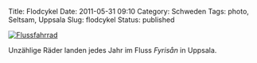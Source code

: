 Title: Flodcykel
Date: 2011-05-31 09:10
Category: Schweden
Tags: photo, Seltsam, Uppsala
Slug: flodcykel
Status: published

[![Flussfahrrad](/pic/groncykel_s.jpg "Flussfahrrad")](/pic/groncykel_l.jpg)

Unzählige Räder landen jedes Jahr im Fluss *Fyrisån* in Uppsala.

